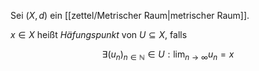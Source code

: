 Sei $(X, d)$ ein [[zettel/Metrischer Raum|metrischer Raum]].

$x \in X$ heißt *Häfungspunkt* von $U \subseteq X$, falls

$$
	\exists (u_n)_{n \in \mathbb{N}} \in U : \lim_{n \to \infty} u_n = x
$$